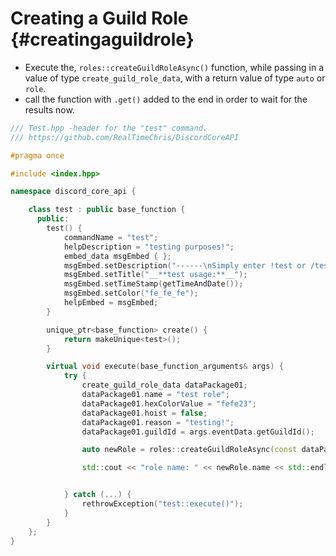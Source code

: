 Creating a Guild Role {#creatingaguildrole}
============
- Execute the, `roles::createGuildRoleAsync()` function, while passing in a value of type `create_guild_role_data`, with a return value of type `auto` or `role`.
- call the function with `.get()` added to the end in order to wait for the results now.

```cpp
/// Test.hpp -header for the "test" command.
/// https://github.com/RealTimeChris/DiscordCoreAPI

#pragma once

#include <index.hpp>

namespace discord_core_api {

	class test : public base_function {
	  public:
		test() {
			commandName = "test";
			helpDescription = "testing purposes!";
			embed_data msgEmbed { };
			msgEmbed.setDescription("------\nSimply enter !test or /test!\n------");
			msgEmbed.setTitle("__**test usage:**__");
			msgEmbed.setTimeStamp(getTimeAndDate());
			msgEmbed.setColor("fe_fe_fe");
			helpEmbed = msgEmbed;
		}

		unique_ptr<base_function> create() {
			return makeUnique<test>();
		}

		virtual void execute(base_function_arguments& args) {
			try {
				create_guild_role_data dataPackage01;
				dataPackage01.name = "test role";
				dataPackage01.hexColorValue = "fefe23";
				dataPackage01.hoist = false;
				dataPackage01.reason = "testing!";
				dataPackage01.guildId = args.eventData.getGuildId();

				auto newRole = roles::createGuildRoleAsync(const dataPackage01).get();

				std::cout << "role name: " << newRole.name << std::endl;


			} catch (...) {
				rethrowException("test::execute()");
			}
		}
	};
}


```
